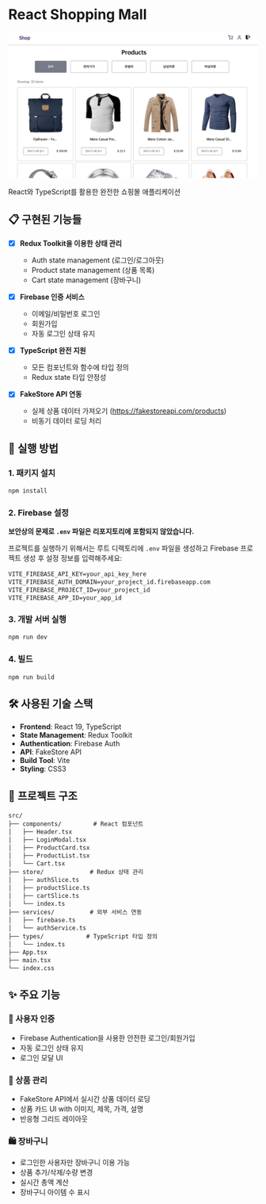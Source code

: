 # React Shopping Mall

![react-shopping.gif](img/react-shopping.gif)

React와 TypeScript를 활용한 완전한 쇼핑몰 애플리케이션

## 📋 구현된 기능들

- [x] **Redux Toolkit을 이용한 상태 관리**
  - Auth state management (로그인/로그아웃)
  - Product state management (상품 목록)
  - Cart state management (장바구니)

- [x] **Firebase 인증 서비스**
  - 이메일/비밀번호 로그인
  - 회원가입
  - 자동 로그인 상태 유지

- [x] **TypeScript 완전 지원**
  - 모든 컴포넌트와 함수에 타입 정의
  - Redux state 타입 안정성

- [x] **FakeStore API 연동**
  - 실제 상품 데이터 가져오기 (https://fakestoreapi.com/products)
  - 비동기 데이터 로딩 처리

## 🚀 실행 방법

### 1. 패키지 설치
```bash
npm install
```

### 2. Firebase 설정
**보안상의 문제로 `.env` 파일은 리포지토리에 포함되지 않았습니다.**

프로젝트를 실행하기 위해서는 루트 디렉토리에 `.env` 파일을 생성하고 Firebase 프로젝트 생성 후 설정 정보를 입력해주세요:

```env
VITE_FIREBASE_API_KEY=your_api_key_here
VITE_FIREBASE_AUTH_DOMAIN=your_project_id.firebaseapp.com
VITE_FIREBASE_PROJECT_ID=your_project_id
VITE_FIREBASE_APP_ID=your_app_id
```

### 3. 개발 서버 실행
```bash
npm run dev
```

### 4. 빌드
```bash
npm run build
```

## 🛠 사용된 기술 스택

- **Frontend**: React 19, TypeScript
- **State Management**: Redux Toolkit
- **Authentication**: Firebase Auth
- **API**: FakeStore API
- **Build Tool**: Vite
- **Styling**: CSS3

## 📁 프로젝트 구조

```
src/
├── components/         # React 컴포넌트
│   ├── Header.tsx
│   ├── LoginModal.tsx
│   ├── ProductCard.tsx
│   ├── ProductList.tsx
│   └── Cart.tsx
├── store/             # Redux 상태 관리
│   ├── authSlice.ts
│   ├── productSlice.ts
│   ├── cartSlice.ts
│   └── index.ts
├── services/          # 외부 서비스 연동
│   ├── firebase.ts
│   └── authService.ts
├── types/            # TypeScript 타입 정의
│   └── index.ts
├── App.tsx
├── main.tsx
└── index.css
```

## ✨ 주요 기능

### 🔐 사용자 인증
- Firebase Authentication을 사용한 안전한 로그인/회원가입
- 자동 로그인 상태 유지
- 로그인 모달 UI

### 🛒 상품 관리
- FakeStore API에서 실시간 상품 데이터 로딩
- 상품 카드 UI with 이미지, 제목, 가격, 설명
- 반응형 그리드 레이아웃

### 🛍 장바구니
- 로그인한 사용자만 장바구니 이용 가능
- 상품 추가/삭제/수량 변경
- 실시간 총액 계산
- 장바구니 아이템 수 표시